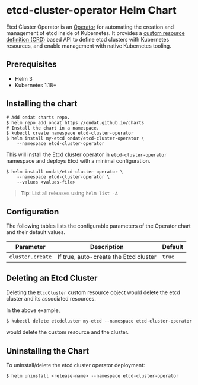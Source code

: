 # etcd-cluster-operator Helm Chart

Etcd Cluster Operator is an [Operator](https://kubernetes.io/docs/concepts/extend-kubernetes/operator) for automating
the creation and management of etcd inside of Kubernetes. It provides a
[custom resource definition (CRD)](https://kubernetes.io/docs/concepts/extend-kubernetes/api-extension/custom-resources)
based API to define etcd clusters with Kubernetes resources, and enable management with native Kubernetes tooling.

## Prerequisites

- Helm 3
- Kubernetes 1.18+

## Installing the chart

```console
# Add ondat charts repo.
$ helm repo add ondat https://ondat.github.io/charts
# Install the chart in a namespace.
$ kubectl create namespace etcd-cluster-operator
$ helm install my-etcd ondat/etcd-cluster-operator \
    --namespace etcd-cluster-operator
```

This will install the Etcd cluster operator in `etcd-cluster-operator`
namespace and deploys Etcd with a minimal configuration.

```console
$ helm install ondat/etcd-cluster-operator \
    --namespace etcd-cluster-operator \
    --values <values-file>
```
> **Tip**: List all releases using `helm list -A`

## Configuration

The following tables lists the configurable parameters of the
Operator chart and their default values.

Parameter | Description | Default
--------- | ----------- | -------
`cluster.create` | If true, auto-create the Etcd cluster | `true`

## Deleting an Etcd Cluster

Deleting the `EtcdCluster` custom resource object would delete the
etcd cluster and its associated resources.

In the above example,

```console
$ kubectl delete etcdcluster my-etcd --namespace etcd-cluster-operator
```

would delete the custom resource and the cluster.

## Uninstalling the Chart

To uninstall/delete the etcd cluster operator deployment:

```console
$ helm uninstall <release-name> --namespace etcd-cluster-operator
```
